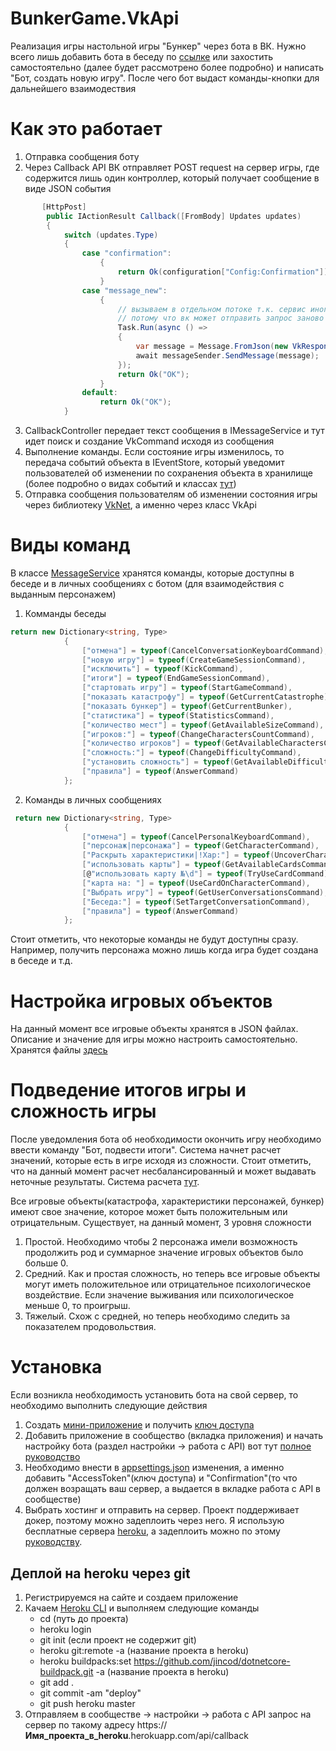 # BunkerGame.VkApi
Реализация игры настольной игры "Бункер" через бота в ВК. Нужно всего лишь добавить бота в беседу по [ссылке](https://vk.com/club191848682) или захостить самостоятельно (далее будет рассмотрено более подробно) и написать "Бот, создать новую игру". После чего бот выдаст команды-кнопки для дальнейшего взаимодествия
# Как это работает
1. Отправка сообщения боту
2. Через Callback API ВК отправляет POST request на сервер игры, где содержится лишь один контроллер, который получает сообщение в виде JSON события
```C#
       [HttpPost]
        public IActionResult Callback([FromBody] Updates updates)
        {
            switch (updates.Type)
            {
                case "confirmation":
                    {
                        return Ok(configuration["Config:Confirmation"]);
                    }
                case "message_new":
                    {
                        // вызываем в отдельном потоке т.к. сервис иногда медленно выполняется и необходимо отправлять сразу OK 
                        // потому что вк может отправить запрос заново
                        Task.Run(async () =>
                        {
                            var message = Message.FromJson(new VkResponse(updates.Object));
                            await messageSender.SendMessage(message);
                        });
                        return Ok("OK");
                    }
                default:
                    return Ok("OK");
            }
```
3. CallbackController передает текст сообщения в IMessageService и тут идет поиск и создание VkCommand исходя из сообщения 
4. Выполнение команды. Если состояние игры изменилось, то передача событий объекта в IEventStore, который уведомит пользователей об изменении по сохранения объекта в хранилище (более подробно о видах событий и классах [тут](/src/BunkerGame.Domain))
5. Отправка сообщения пользователям об изменении состояния игры через библиотеку [VkNet](https://vknet.github.io/vk/), а именно через класс VkApi
# Виды команд 
В классе [MessageService](/src/BunkerGame.VkApi/VkGame/VkGameServices/MessageService.cs) хранятся команды, которые доступны в беседе и в личных сообщениях с ботом (для взаимодействия с выданным персонажем)
1. Комманды беседы 
```C#
return new Dictionary<string, Type>
            {
                ["отмена"] = typeof(CancelConversationKeyboardCommand),
                ["новую игру"] = typeof(CreateGameSessionCommand),
                ["исключить"] = typeof(KickCommand),
                ["итоги"] = typeof(EndGameSessionCommand),
                ["стартовать игру"] = typeof(StartGameCommand),
                ["показать катастрофу"] = typeof(GetCurrentCatastrophe),
                ["показать бункер"] = typeof(GetCurrentBunker),
                ["статистика"] = typeof(StatisticsCommand),
                ["количество мест"] = typeof(GetAvailableSizeCommand),
                ["игроков:"] = typeof(ChangeCharactersCountCommand),
                ["количество игроков"] = typeof(GetAvailableCharactersCountCommand),
                ["сложность:"] = typeof(ChangeDifficultyCommand),
                ["установить сложность"] = typeof(GetAvailableDifficultiesCommand),
                ["правила"] = typeof(AnswerCommand)
            };
```
2. Команды в личных сообщениях
```C# 
 return new Dictionary<string, Type>
            {
                ["отмена"] = typeof(CancelPersonalKeyboardCommand),
                ["персонаж|персонажа"] = typeof(GetCharacterCommand),
                ["Раскрыть характеристики|!Хар:"] = typeof(UncoverCharacterComponentCommand),
                ["использовать карты"] = typeof(GetAvailableCardsCommand),
                [@"использовать карту №\d"] = typeof(TryUseCardCommand),
                ["карта на: "] = typeof(UseCardOnCharacterCommand),
                ["Выбрать игру"] = typeof(GetUserConversationsCommand),
                ["Беседа:"] = typeof(SetTargetConversationCommand),
                ["правила"] = typeof(AnswerCommand)
            };
```
Стоит отметить, что некоторые команды не будут доступны сразу. Например, получить персонажа можно лишь когда игра будет создана в беседе и т.д.
# Настройка игровых объектов
На данный момент все игровые объекты хранятся в JSON файлах. Описание и значение для игры можно настроить самостоятельно. Хранятся файлы [здесь](/src/BunkerGame.VkApi/Infrastructure/GameComponentsJson)
# Подведение итогов игры и сложность игры
После уведомления бота об необходимости окончить игру необходимо ввести команду "Бот, подвести итоги". Система начнет расчет значений, которые есть в игре исходя из сложности. Стоит отметить, что на данный момент расчет несбалансированный и может выдавать неточные результаты. Система расчета [тут](/src/BunkerGame.VkApi/VkGame/GameSessions/ResultCounters).

Все игровые объекты(катастрофа, характеристики персонажей, бункер) имеют свое значение, которое может быть положительным или отрицательным. Существует, на данный момент, 3 уровня сложности
1. Простой. Необходимо чтобы 2 персонажа имели возможность продолжить род и суммарное значение игровых объектов было больше 0.
2. Средний. Как и простая сложность, но теперь все игровые объекты могут иметь положительное или отрицательное психологическое воздействие. Если значение выживания или психологическое меньше 0, то проигрыш.
3. Тяжелый. Схож с средней, но теперь необходимо следить за показателем продовольствия.

# Установка
Если возникла необходимость установить бота на свой сервер, то необходимо выполнить следующие действия
1. Создать [мини-приложение](https://dev.vk.com/mini-apps/getting-started) и получить [ключ доступа](https://dev.vk.com/api/access-token/getting-started)
2. Добавить приложение в сообщество (вкладка приложения) и начать настройку бота (раздел настройки -> работа с API) вот тут [полное руководство](https://vk.com/dev/bots_docs)
3. Необходимо внести в [appsettings.json](/src/BunkerGame.VkApi/appsettings.json) изменения, а именно добавить "AccessToken"(ключ доступа) и "Confirmation"(то что должен возращать ваш сервер, а выдается в вкладке работа с API в сообществе)
4. Выбрать хостинг и отправить на сервер. Проект поддерживает докер, поэтому можно задеплоить через него. Я использую бесплатные сервера [heroku](https://heroku.com), а задеплоить можно по этому [руководству](https://medium.com/null-exception/deploy-net-core-app-to-heroku-a22a04f107c9). 
## Деплой на heroku через git
1. Регистрируемся на сайте и создаем приложение
2. Качаем [Heroku CLI](https://devcenter.heroku.com/articles/heroku-cli) и выполняем следующие команды
    + cd (путь до проекта)
    + heroku login
    + git init (если проект не содержит git)
    + heroku git:remote -a (название проекта в heroku)
    + heroku buildpacks:set https://github.com/jincod/dotnetcore-buildpack.git -a (название проекта в heroku)
    + git add .
    + git commit -am "deploy"
    + git push heroku master
3. Отправляем в сообществе -> настройки -> работа с API запрос на сервер по такому адресу https://**Имя_проекта_в_heroku**.herokuapp.com/api/callback
